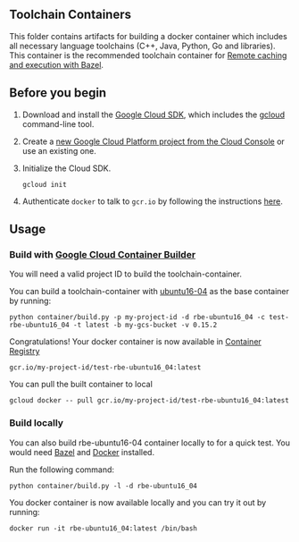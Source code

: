 ## Toolchain Containers

This folder contains artifacts for building a docker container which includes
all necessary language toolchains (C++, Java, Python, Go and libraries). This
container is the recommended toolchain container for [Remote caching and
execution with
Bazel](https://github.com/bazelbuild/bazel/tree/master/src/main/java/com/google/devtools/build/lib/remote).

## Before you begin

1.  Download and install the [Google Cloud
    SDK](https://cloud.google.com/sdk/docs/), which includes the
    [gcloud](https://cloud.google.com/sdk/gcloud/) command-line tool.

1.  Create a [new Google Cloud Platform project from the Cloud
    Console](https://console.cloud.google.com/project) or use an existing one.

1.  Initialize the Cloud SDK.

        gcloud init

1.  Authenticate `docker` to talk to `gcr.io` by following the instructions [here](https://cloud.google.com/sdk/gcloud/reference/auth/configure-docker).

## Usage

### Build with [Google Cloud Container Builder](https://cloud.google.com/container-builder/)

You will need a valid project ID to build the toolchain-container.

You can build a toolchain-container with
[ubuntu16-04](https://console.cloud.google.com/gcr/images/cloud-marketplace/GLOBAL/google/ubuntu16_04) as
the base container by running:

``` shell
python container/build.py -p my-project-id -d rbe-ubuntu16_04 -c test-rbe-ubuntu16_04 -t latest -b my-gcs-bucket -v 0.15.2
```

Congratulations! Your docker container is now available in [Container
Registry](https://cloud.google.com/container-registry/)

```shell
gcr.io/my-project-id/test-rbe-ubuntu16_04:latest
```

You can pull the built container to local

```shell
gcloud docker -- pull gcr.io/my-project-id/test-rbe-ubuntu16_04:latest
```

### Build locally

You can also build rbe-ubuntu16-04 container locally to for a quick
test. You would need
[Bazel](https://docs.bazel.build/versions/master/install.html) and
[Docker](https://docs.docker.com/engine/installation/) installed.

Run the following command:

```shell
python container/build.py -l -d rbe-ubuntu16_04
```

You docker container is now available locally and you can try it out by running:

```shell
docker run -it rbe-ubuntu16_04:latest /bin/bash
```
